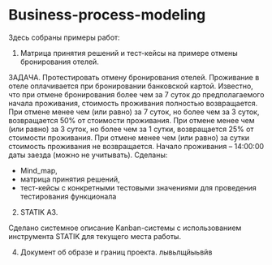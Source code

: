 # Business-process-modeling

Здесь собраны примеры работ:
1.	Матрица принятия решений и тест-кейсы на примере отмены бронирования отелей.

ЗАДАЧА.
Протестировать отмену бронирования отелей. Проживание в отеле оплачивается при бронировании банковской картой. Известно, что при отмене бронирования более чем за 7 суток до предполагаемого начала проживания, стоимость проживания полностью возвращается. При отмене менее чем (или равно) за 7 суток, но более чем за 3 суток, возвращается 50% от стоимости проживания. При отмене менее чем (или равно) за 3 суток, но более чем за 1 сутки, возвращается 25% от стоимости проживания. При отмене менее чем (или равно) за сутки стоимость проживания не возвращается.
Начало проживания – 14:00:00 даты заезда (можно не учитывать).
Сделаны:
- Mind_map,
- матрица принятия решений,
- тест-кейсы с конкретными тестовыми значениями для проведения тестирования функционала


2.	STATIK A3.

Сделано системное описание Kanban-системы с использованием инструмента STATIK для текущего места работы.

4. Документ об образе и границ проекта.
лывьлщйыьвйв
